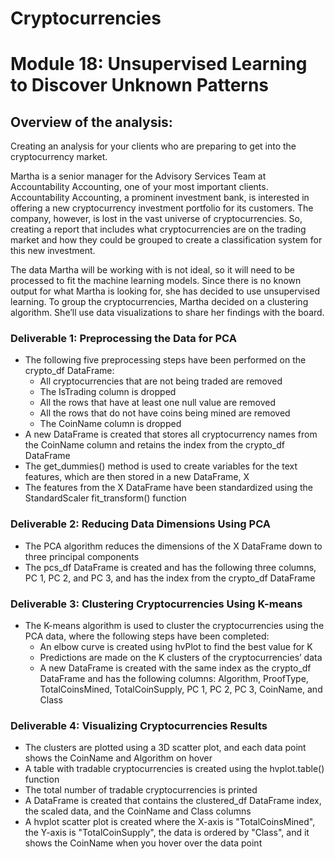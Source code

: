 # Cryptocurrencies
# Module 18: Unsupervised Learning to Discover Unknown Patterns

## Overview of the analysis:
Creating an analysis for your clients who are preparing to get into the cryptocurrency market.

Martha is a senior manager for the Advisory Services Team at Accountability Accounting, one of your most important clients. Accountability Accounting, a prominent investment bank, is interested in offering a new cryptocurrency investment portfolio for its customers. The company, however, is lost in the vast universe of cryptocurrencies. So, creating a report that includes what cryptocurrencies are on the trading market and how they could be grouped to create a classification system for this new investment.

The data Martha will be working with is not ideal, so it will need to be processed to fit the machine learning models. Since there is no known output for what Martha is looking for, she has decided to use unsupervised learning. To group the cryptocurrencies, Martha decided on a clustering algorithm. She’ll use data visualizations to share her findings with the board.

### Deliverable 1: Preprocessing the Data for PCA
- The following five preprocessing steps have been performed on the crypto_df DataFrame:
	- All cryptocurrencies that are not being traded are removed
	- The IsTrading column is dropped
	- All the rows that have at least one null value are removed
	- All the rows that do not have coins being mined are removed
	- The CoinName column is dropped
- A new DataFrame is created that stores all cryptocurrency names from the CoinName column and retains the index from the crypto_df DataFrame
- The get_dummies() method is used to create variables for the text features, which are then stored in a new DataFrame, X
- The features from the X DataFrame have been standardized using the StandardScaler fit_transform() function


### Deliverable 2: Reducing Data Dimensions Using PCA
- The PCA algorithm reduces the dimensions of the X DataFrame down to three principal components
- The pcs_df DataFrame is created and has the following three columns, PC 1, PC 2, and PC 3, and has the index from the crypto_df DataFrame


### Deliverable 3: Clustering Cryptocurrencies Using K-means
- The K-means algorithm is used to cluster the cryptocurrencies using the PCA data, where the following steps have been completed:
	- An elbow curve is created using hvPlot to find the best value for K
	- Predictions are made on the K clusters of the cryptocurrencies’ data
	- A new DataFrame is created with the same index as the crypto_df 	DataFrame and has the following columns: Algorithm, ProofType, 	TotalCoinsMined, TotalCoinSupply, PC 1, PC 2, PC 3, CoinName, and Class

### Deliverable 4: Visualizing Cryptocurrencies Results
- The clusters are plotted using a 3D scatter plot, and each data point shows the CoinName and Algorithm on hover
- A table with tradable cryptocurrencies is created using the hvplot.table() function
- The total number of tradable cryptocurrencies is printed
- A DataFrame is created that contains the clustered_df DataFrame index, the scaled data, and the CoinName and Class columns
- A hvplot scatter plot is created where the X-axis is "TotalCoinsMined", the Y-axis is "TotalCoinSupply", the data is ordered by "Class", and it shows the CoinName when you hover over the data point